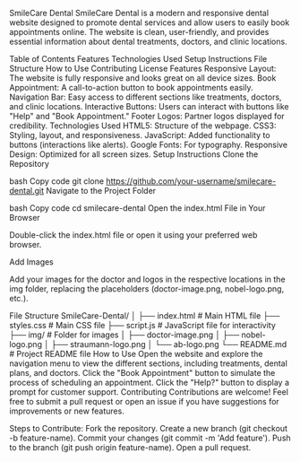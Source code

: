 SmileCare Dental
SmileCare Dental is a modern and responsive dental website designed to promote dental services and allow users to easily book appointments online. The website is clean, user-friendly, and provides essential information about dental treatments, doctors, and clinic locations.

Table of Contents
Features
Technologies Used
Setup Instructions
File Structure
How to Use
Contributing
License
Features
Responsive Layout: The website is fully responsive and looks great on all device sizes.
Book Appointment: A call-to-action button to book appointments easily.
Navigation Bar: Easy access to different sections like treatments, doctors, and clinic locations.
Interactive Buttons: Users can interact with buttons like "Help" and "Book Appointment."
Footer Logos: Partner logos displayed for credibility.
Technologies Used
HTML5: Structure of the webpage.
CSS3: Styling, layout, and responsiveness.
JavaScript: Added functionality to buttons (interactions like alerts).
Google Fonts: For typography.
Responsive Design: Optimized for all screen sizes.
Setup Instructions
Clone the Repository

bash
Copy code
git clone https://github.com/your-username/smilecare-dental.git
Navigate to the Project Folder

bash
Copy code
cd smilecare-dental
Open the index.html File in Your Browser

Double-click the index.html file or open it using your preferred web browser.

Add Images

Add your images for the doctor and logos in the respective locations in the img folder, replacing the placeholders (doctor-image.png, nobel-logo.png, etc.).

File Structure 
SmileCare-Dental/
│
├── index.html          # Main HTML file
├── styles.css          # Main CSS file
├── script.js           # JavaScript file for interactivity
├── img/                # Folder for images
│   ├── doctor-image.png
│   ├── nobel-logo.png
│   ├── straumann-logo.png
│   └── ab-logo.png
└── README.md           # Project README file
How to Use
Open the website and explore the navigation menu to view the different sections, including treatments, dental plans, and doctors.
Click the "Book Appointment" button to simulate the process of scheduling an appointment.
Click the "Help?" button to display a prompt for customer support.
Contributing
Contributions are welcome! Feel free to submit a pull request or open an issue if you have suggestions for improvements or new features.

Steps to Contribute:
Fork the repository.
Create a new branch (git checkout -b feature-name).
Commit your changes (git commit -m 'Add feature').
Push to the branch (git push origin feature-name).
Open a pull request.
